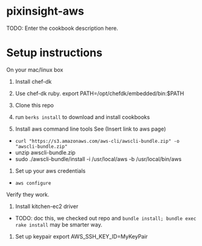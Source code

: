 # pixinsight-aws

TODO: Enter the cookbook description here.



# Setup instructions
On your mac/linux box

1. Install chef-dk

1. Use chef-dk ruby.
export PATH=/opt/chefdk/embedded/bin:$PATH

1. Clone this repo

1. run ```berks install``` to download and install cookbooks

1. Install aws command line tools
  See (Insert link to aws page)
  * `curl "https://s3.amazonaws.com/aws-cli/awscli-bundle.zip" -o "awscli-bundle.zip"`
  * unzip awscli-bundle.zip
  * sudo ./awscli-bundle/install -i /usr/local/aws -b /usr/local/bin/aws

1. Set up your aws credentials
  * `aws configure`

  Verify they work.

1. Install kitchen-ec2 driver
  * TODO: doc this, we checked out repo and  `bundle install; bundle exec rake install`
    may be smarter way.
 
1. Set up keypair
export AWS_SSH_KEY_ID=MyKeyPair